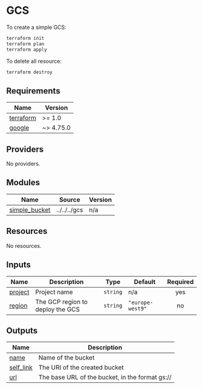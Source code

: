 # GCS

To create a simple GCS:

```bash
terraform init
terraform plan
terraform apply
```

To delete all resource:

```bash
terraform destroy
```

<!-- BEGIN_TF_DOCS -->
## Requirements

| Name | Version |
|------|---------|
| <a name="requirement_terraform"></a> [terraform](#requirement\_terraform) | >= 1.0 |
| <a name="requirement_google"></a> [google](#requirement\_google) | ~> 4.75.0 |

## Providers

No providers.

## Modules

| Name | Source | Version |
|------|--------|---------|
| <a name="module_simple_bucket"></a> [simple\_bucket](#module\_simple\_bucket) | ../../../gcs | n/a |

## Resources

No resources.

## Inputs

| Name | Description | Type | Default | Required |
|------|-------------|------|---------|:--------:|
| <a name="input_project"></a> [project](#input\_project) | Project name | `string` | n/a | yes |
| <a name="input_region"></a> [region](#input\_region) | The GCP region to deploy the GCS | `string` | `"europe-west9"` | no |

## Outputs

| Name | Description |
|------|-------------|
| <a name="output_name"></a> [name](#output\_name) | Name of the bucket |
| <a name="output_self_link"></a> [self\_link](#output\_self\_link) | The URI of the created bucket |
| <a name="output_url"></a> [url](#output\_url) | The base URL of the bucket, in the format gs://<bucket-name> |
<!-- END_TF_DOCS -->